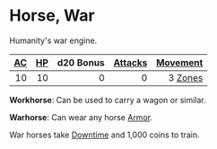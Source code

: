 # Horse, War

Humanity's war engine.

| [AC](../../../Player%20Characters/Derived%20Statistics/Armor%20Class.md) | [HP](../../../Player%20Characters/Derived%20Statistics/Hit%20Points.md) | d20 Bonus | [Attacks](../../../Game%20Procedures/Combat/Attack.md) |       [Movement](../../../Game%20Procedures/Combat/Movement.md) |
| -----------------------------------------------------------------------: | ----------------------------------------------------------------------: | --------: | -----------------------------------------------------: | --------------------------------------------------------------: |
|                                                                       10 |                                                                      10 |         0 |                                                      0 | 3 [Zones](../../../Game%20Procedures/Core%20Procedures/Zone.md) |

**Workhorse**: Can be used to carry a wagon or similar.

**Warhorse**: Can wear any horse [Armor](../../Armor/Armor.md).

War horses take [Downtime](../../../Game%20Procedures/Exploration/Downtime.md) and 1,000 coins to train.
